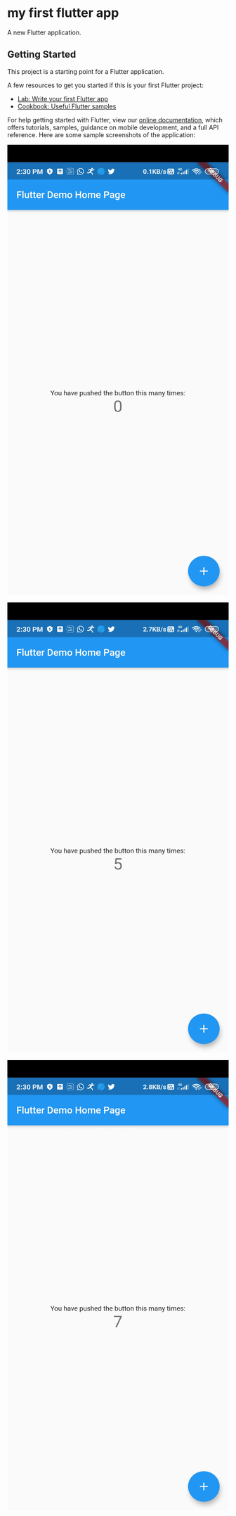 # my first flutter app

A new Flutter application.

## Getting Started

This project is a starting point for a Flutter application.

A few resources to get you started if this is your first Flutter project:

- [Lab: Write your first Flutter app](https://flutter.dev/docs/get-started/codelab)
- [Cookbook: Useful Flutter samples](https://flutter.dev/docs/cookbook)

For help getting started with Flutter, view our
[online documentation](https://flutter.dev/docs), which offers tutorials,
samples, guidance on mobile development, and a full API reference.
 Here are some sample screenshots of the application:
 
![alt text](https://github.com/El-Do-RaDo/first-flutter-app/blob/master/Screenshot_2020-06-11-14-30-21-014_com.example.myfirstflutterapp.jpg?raw=true)

![alt text](https://github.com/El-Do-RaDo/first-flutter-app/blob/master/Screenshot_2020-06-11-14-30-26-519_com.example.myfirstflutterapp.jpg)

![alt text](https://github.com/El-Do-RaDo/first-flutter-app/blob/master/Screenshot_2020-06-11-14-30-28-862_com.example.myfirstflutterapp.jpg)
 
 
 
